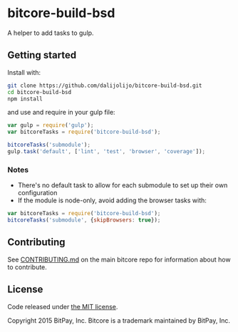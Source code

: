 # bitcore-build-bsd

A helper to add tasks to gulp.

## Getting started

Install with:

```sh
git clone https://github.com/dalijolijo/bitcore-build-bsd.git
cd bitcore-build-bsd
npm install
```

and use and require in your gulp file: 

```javascript
var gulp = require('gulp');
var bitcoreTasks = require('bitcore-build-bsd');

bitcoreTasks('submodule');
gulp.task('default', ['lint', 'test', 'browser', 'coverage']);
```

### Notes

* There's no default task to allow for each submodule to set up their own configuration
* If the module is node-only, avoid adding the browser tasks with:
```javascript
var bitcoreTasks = require('bitcore-build-bsd');
bitcoreTasks('submodule', {skipBrowsers: true});
```

## Contributing

See [CONTRIBUTING.md](https://github.com/bitpay/bitcore) on the main bitcore repo for information about how to contribute.

## License

Code released under [the MIT license](https://github.com/bitpay/bitcore/blob/master/LICENSE).

Copyright 2015 BitPay, Inc. Bitcore is a trademark maintained by BitPay, Inc.

